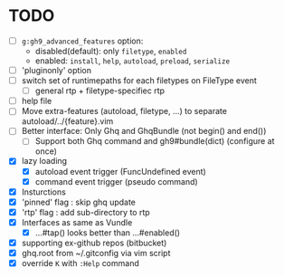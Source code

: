 # TODO

- [ ] `g:gh9_advanced_features` option:
  - disabled(default): only `filetype`, `enabled`
  - enabled: `install`, `help`, `autoload`, `preload`, `serialize`
- [ ] 'pluginonly' option
- [ ] switch set of runtimepaths for each filetypes on FileType event
  - [ ] general rtp + filetype-specifiec rtp
- [ ] help file
- [ ] Move extra-features (autoload, filetype, ...) to separate autoload/../{feature}.vim
- [ ] Better interface: Only Ghq and GhqBundle (not begin() and end())
  - [ ] Support both Ghq command and gh9#bundle(dict) (configure at once)
- [x] lazy loading
  - [x] autoload event trigger (FuncUndefined event)
  - [x] command event trigger (pseudo command)
- [x] Insturctions
- [x] 'pinned' flag : skip ghq update
- [x] 'rtp' flag : add sub-directory to rtp
- [x] Interfaces as same as Vundle
  - [x] ...#tap() looks better than ...#enabled()
- [x] supporting ex-github repos (bitbucket)
- [x] ghq.root from ~/.gitconfig via vim script
- [x] override `K` with `:Help` command
